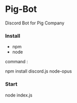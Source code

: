 # Pig-Bot

Discord Bot for Pig Company

### Install 

- npm
- node


command :

npm install discord.js node-opus 

### Start 

node index.js
